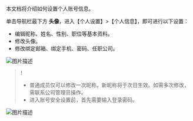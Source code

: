 本文档将介绍如何设置个人账号信息。

单击导航栏最下方 **头像**，进入【个人设置】>【个人信息】，即可进行以下设置：
- 编辑昵称、姓名、性别、职位等基本资料。
- 修改头像。
- 修改绑定邮箱、绑定手机、密码、任职公司。

![图片描述](https://main.qcloudimg.com/raw/0c5c7da44e3811791987e45d8fa28198.png)

>!
> - 普通成员仅可以修改一次昵称，新昵称将于次日生效。如需多次修改，需联系公司管理员操作。
> - 进入账号安全设置前，首先需要输入登录密码。

![图片描述](https://main.qcloudimg.com/raw/c879c0fb324c8e5480f97df909747393.png)
